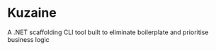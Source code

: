 # Kuzaine
A .NET scaffolding CLI  tool built to eliminate boilerplate and prioritise business logic

